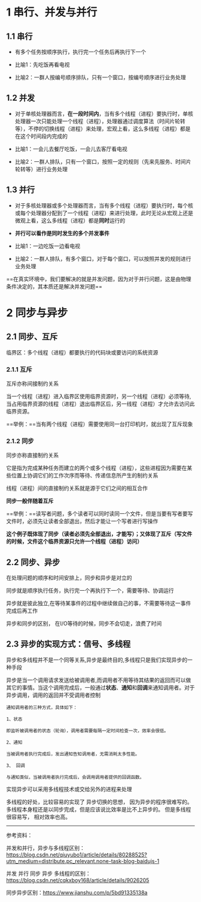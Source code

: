 # 1 串行、并发与并行

## 1.1 串行

- 有多个任务按顺序执行，执行完一个任务后再执行下一个

- 比喻1：先吃饭再看电视
- 比喻2：一群人按编号顺序排队，只有一个窗口，按编号顺序进行业务处理



## 1.2 并发

- 对于单核处理器而言，**在一段时间内**，当有多个线程（进程）要执行时，单核处理器一次只能处理一个线程（进程），处理器通过调度算法（时间片轮转等），不停的切换线程（进程）来处理，宏观上看，这么多线程（进程）都是在这个时间段内完成的
- 比喻1：一会儿去餐厅吃饭，一会儿去客厅看电视

- 比喻2：一群人排队，只有一个窗口，按照一定的规则（先来先服务、时间片轮转等）进行业务处理



## 1.3 并行

- 对于多核处理器或多个处理器而言，当有多个线程（进程）要执行时，每个核或每个处理器分配到了一个线程（进程）来进行处理，此时无论从宏观上还是微观上看，这么多线程（进程）都是**同时**运行的
- **并行可以看作是同时发生的多个并发事件**
- 比喻1：一边吃饭一边看电视

- 比喻2：一群人排队，有多个窗口，对于每个窗口，可以按照并发的规则进行业务处理



==在真实环境中，我们要解决的就是并发问题，因为对于并行问题，这是由物理条件决定的，其本质还是解决并发问题==





# 2 同步与异步

## 2.1 同步、互斥

临界区：多个线程（进程）都要执行的代码块或要访问的系统资源



###  2.1.1 互斥

互斥亦称间接制约关系

当一个线程（进程）进入临界区使用临界资源时，另一个线程（进程）必须等待, 当占用临界资源的线程（进程）退出临界区后，另一线程（进程）才允许去访问此临界资源。

==举例：==当有两个线程（进程）需要使用同一台打印机时，就出现了互斥现象



### 2.1.2 同步

同步亦称直接制约关系

它是指为完成某种任务而建立的两个或多个线程（进程），这些进程因为需要在某些位置上协调它们的工作次序而等待、传递信息所产生的制约关系

线程（进程）间的直接制约关系就是源于它们之间的相互合作

**同步一般伴随着互斥**



==举例：==读写者问题，多个读者可以同时读同一个文件，但是当要有写者要写文件时，必须先让读者全部退出，然后才能让一个写者进行写操作

**这个例子既体现了同步（读者必须先全部退出，才能写）；又体现了互斥（写文件的时候，文件这个临界资源只允许一个线程（进程）访问）**



## 2.2 同步、异步

在处理问题的顺序和时间安排上，同步和异步是对立的

同步就是顺序执行任务，执行完一个再执行下一个，需要等待、协调运行

异步就是彼此独立,在等待某事件的过程中继续做自己的事，不需要等待这一事件完成后再工作

异步和同步的区别， 在I/O等待的时候，同步不会切走，浪费了时间



## 2.3 异步的实现方式：信号、多线程

异步和多线程并不是一个同等关系,异步是最终目的,多线程只是我们实现异步的一种手段

异步是当一个调用请求发送给被调用者,而调用者不用等待其结果的返回而可以做其它的事情。当这个调用完成后，一般通过**状态**、**通知**和**回调**来通知调用者。对于异步调用，调用的返回并不受调用者控制

```
通知调用者的三种方式，具体如下：

1、状态

即监听被调用者的状态（轮询），调用者需要每隔一定时间检查一次，效率会很低。

2、通知

当被调用者执行完成后，发出通知告知调用者，无需消耗太多性能。

3、 回调

与通知类似，当被调用者执行完成后，会调用调用者提供的回调函数。
```

实现异步可以采用多线程技术或交给另外的进程来处理

多线程的好处，比较容易的实现了 异步切换的思想， 因为异步的程序很难写的。多线程本身程还是以同步完成，但是应该说比效率是比不上异步的。 但是多线程很容易写， 相对效率也高。



<hr>

参考资料：

并发和并行，异步与多线程区别：https://blog.csdn.net/qiuyubo1/article/details/80288525?utm_medium=distribute.pc_relevant.none-task-blog-baidujs-1

并发 并行 同步 异步 多线程的区别：https://blog.csdn.net/cqkxboy168/article/details/9026205

同步异步区别：https://www.jianshu.com/p/5bd91335138a